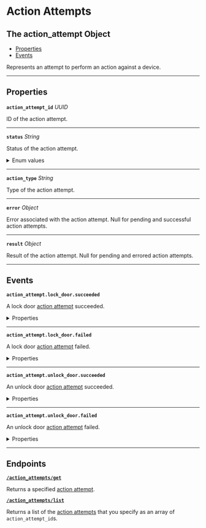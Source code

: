 # Action Attempts

## The action_attempt Object

- [Properties](./#properties)
- [Events](./#events)


Represents an attempt to perform an action against a device.

---
## Properties

**`action_attempt_id`** *UUID*

ID of the action attempt.




---

**`status`** *String*

Status of the action attempt.


<details>
<summary>Enum values</summary>

- <code>pending</code>
- <code>success</code>
- <code>error</code>
</details>


---

**`action_type`** *String*

Type of the action attempt.




---

**`error`** *Object*

Error associated with the action attempt. Null for pending and successful action attempts.




---

**`result`** *Object*

Result of the action attempt. Null for pending and errored action attempts.




---


## Events

**`action_attempt.lock_door.succeeded`**

A lock door [action attempt](../../core-concepts/action-attempts.md) succeeded.

<details>

<summary>Properties</summary>

<strong><code>action_attempt_id</code></strong> <i>UUID</i>

  ID of the affected action attempt.

<strong><code>action_type</code></strong> <i>String</i>

  Type of the action.

<strong><code>created_at</code></strong> <i>Datetime</i>

  Date and time at which the event was created.

<strong><code>event_id</code></strong> <i>UUID</i>

  ID of the event.

<strong><code>event_type</code></strong> <i>Enum</i>

  Value: `action_attempt.lock_door.succeeded`

<strong><code>occurred_at</code></strong> <i>Datetime</i>

  Date and time at which the event occurred.

<strong><code>status</code></strong> <i>String</i>

  Status of the action.

<strong><code>workspace_id</code></strong> <i>UUID</i>

  ID of the [workspace](../../core-concepts/workspaces/README.md) associated with the event.
</details>

---

**`action_attempt.lock_door.failed`**

A lock door [action attempt](../../core-concepts/action-attempts.md) failed.

<details>

<summary>Properties</summary>

<strong><code>action_attempt_id</code></strong> <i>UUID</i>

  ID of the affected action attempt.

<strong><code>action_type</code></strong> <i>String</i>

  Type of the action.

<strong><code>created_at</code></strong> <i>Datetime</i>

  Date and time at which the event was created.

<strong><code>event_id</code></strong> <i>UUID</i>

  ID of the event.

<strong><code>event_type</code></strong> <i>Enum</i>

  Value: `action_attempt.lock_door.failed`

<strong><code>occurred_at</code></strong> <i>Datetime</i>

  Date and time at which the event occurred.

<strong><code>status</code></strong> <i>String</i>

  Status of the action.

<strong><code>workspace_id</code></strong> <i>UUID</i>

  ID of the [workspace](../../core-concepts/workspaces/README.md) associated with the event.
</details>

---

**`action_attempt.unlock_door.succeeded`**

An unlock door [action attempt](../../core-concepts/action-attempts.md) succeeded.

<details>

<summary>Properties</summary>

<strong><code>action_attempt_id</code></strong> <i>UUID</i>

  ID of the affected action attempt.

<strong><code>action_type</code></strong> <i>String</i>

  Type of the action.

<strong><code>created_at</code></strong> <i>Datetime</i>

  Date and time at which the event was created.

<strong><code>event_id</code></strong> <i>UUID</i>

  ID of the event.

<strong><code>event_type</code></strong> <i>Enum</i>

  Value: `action_attempt.unlock_door.succeeded`

<strong><code>occurred_at</code></strong> <i>Datetime</i>

  Date and time at which the event occurred.

<strong><code>status</code></strong> <i>String</i>

  Status of the action.

<strong><code>workspace_id</code></strong> <i>UUID</i>

  ID of the [workspace](../../core-concepts/workspaces/README.md) associated with the event.
</details>

---

**`action_attempt.unlock_door.failed`**

An unlock door [action attempt](../../core-concepts/action-attempts.md) failed.

<details>

<summary>Properties</summary>

<strong><code>action_attempt_id</code></strong> <i>UUID</i>

  ID of the affected action attempt.

<strong><code>action_type</code></strong> <i>String</i>

  Type of the action.

<strong><code>created_at</code></strong> <i>Datetime</i>

  Date and time at which the event was created.

<strong><code>event_id</code></strong> <i>UUID</i>

  ID of the event.

<strong><code>event_type</code></strong> <i>Enum</i>

  Value: `action_attempt.unlock_door.failed`

<strong><code>occurred_at</code></strong> <i>Datetime</i>

  Date and time at which the event occurred.

<strong><code>status</code></strong> <i>String</i>

  Status of the action.

<strong><code>workspace_id</code></strong> <i>UUID</i>

  ID of the [workspace](../../core-concepts/workspaces/README.md) associated with the event.
</details>

---

## Endpoints


[**`/action_attempts/get`**](./get.md)

Returns a specified [action attempt](../../core-concepts/action-attempts.md).


[**`/action_attempts/list`**](./list.md)

Returns a list of the [action attempts](../../core-concepts/action-attempts.md) that you specify as an array of `action_attempt_id`s.


